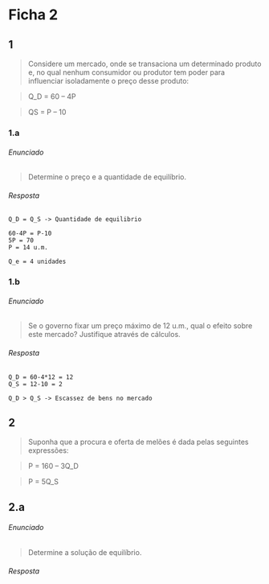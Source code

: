 # Ficha 2

## 1

> Considere um mercado, onde se transaciona um determinado produto e, no qual nenhum consumidor ou produtor tem poder para influenciar isoladamente o preço desse produto:

> Q_D = 60 – 4P

> QS = P – 10

### 1.a

###### Enunciado

> Determine o preço e a quantidade de equilíbrio.

###### Resposta

```
Q_D = Q_S -> Quantidade de equilibrio

60-4P = P-10
5P = 70
P = 14 u.m.

Q_e = 4 unidades
```

### 1.b

###### Enunciado

> Se o governo fixar um preço máximo de 12 u.m., qual o efeito sobre este mercado? Justifique através de cálculos.

###### Resposta

```
Q_D = 60-4*12 = 12
Q_S = 12-10 = 2

Q_D > Q_S -> Escassez de bens no mercado
```

## 2

> Suponha que a procura e oferta de melões é dada pelas seguintes expressões:

> P = 160 – 3Q_D

> P = 5Q_S

## 2.a

###### Enunciado

> Determine a solução de equilíbrio.

###### Resposta

<!-- TODO -->

```

```